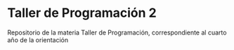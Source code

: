 # Taller de Programación 2
Repositorio de la materia Taller de Programación, correspondiente al cuarto año de la orientación

